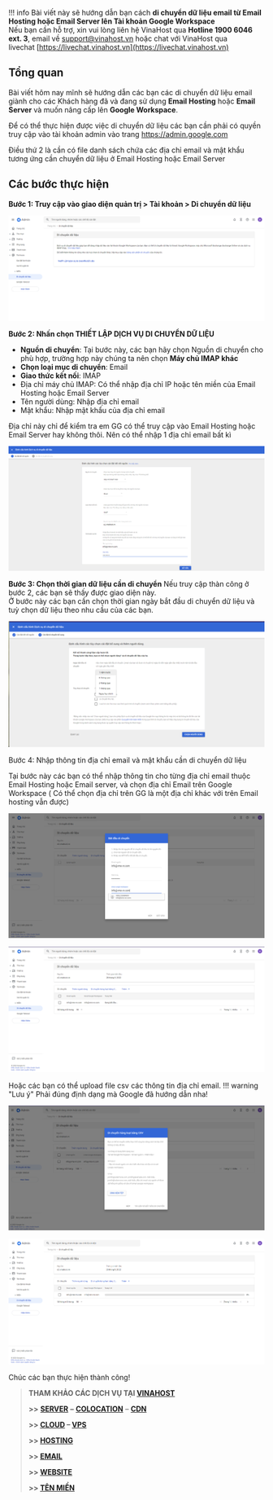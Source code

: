
!!! info 
	Bài viết này sẽ hướng dẫn bạn cách **di chuyển dữ liệu email từ Email Hosting hoặc Email Server lên Tài khoản Google Workspace**  
	Nếu bạn cần hỗ trợ, xin vui lòng liên hệ VinaHost qua **Hotline 1900 6046 ext. 3**, email về [support@vinahost.vn](mailto:support@vinahost.vn) hoặc chat với VinaHost qua livechat [https://livechat.vinahost.vn](https://livechat.vinahost.vn)


## Tổng quan

Bài viết hôm nay mĩnh sẽ hướng dẫn các bạn các di chuyển dữ liệu email giành cho các Khách hàng đã và đang sử dụng **Email Hosting** hoặc **Email Server** và muốn nâng cấp lên **Google Workspace**.

Để có thể thực hiện được việc di chuyển dữ liệu các bạn cần phải có quyền truy cập vào tài khoản admin vào trang https://admin.google.com

Điều thứ 2 là cần có file danh sách chứa các địa chỉ email và mật khẩu tương ứng cần chuyển dữ liệu ở Email Hosting hoặc Email Server



## Các bước thực hiện

**Bước 1: Truy cập vào giao diện quản trị > Tài khoản > Di chuyển dữ liệu**

![](images/10h-27'_2023-09-28.png)

**Bước 2: Nhấn chọn THIẾT LẬP DỊCH VỤ DI CHUYỂN DỮ LIỆU**
- **Nguồn di chuyển**: Tại bước này, các bạn hãy chọn Nguồn di chuyển cho phù hợp, trường hợp này chúng ta nên chọn **Máy chủ IMAP khác**
- **Chọn loại mục di chuyển**: Email
- **Giao thức kết nối**: IMAP
- Địa chỉ máy chủ IMAP: Có thể nhập địa chỉ IP hoặc tên miền của Email Hosting hoặc Email Server
- Tên người dùng: Nhập địa chỉ email 
- Mật khẩu: Nhập mật khẩu của địa chỉ email

Địa chỉ này chỉ để kiểm tra em GG có thể truy cập vào Email Hosting hoặc Email Server hay không thôi. Nên có thể nhập 1 địa chỉ email bất kì

![](images/10h-28'_2023-09-28.png)

**Bước 3: Chọn thời gian dữ liệu cần di chuyển**
Nếu truy cập thàn công ở bước 2, các bạn sẽ thấy được giao diện này.  
Ở bước này các bạn cần chọn thời gian ngày bắt đầu di chuyển dữ liệu và tuỳ chọn dữ liệu theo nhu cầu của các bạn.

![](images/10h-29'_2023-09-28.png)

Bước 4: Nhập thông tin địa chỉ email và mật khẩu cần di chuyển dữ liệu

Tại bước này các bạn có thể nhập thông tin cho từng địa chỉ email thuộc Email Hosting hoặc Email server, và chọn địa chỉ Email trên Google Workspace ( Có thể chọn địa chỉ trên GG là một địa chỉ khác với trên Email hosting vẫn được)

![](images/10h-29'_2023-09-28_1.png)




![](images/10h-30'_2023-09-28.png)

Hoặc các bạn có thể upload file csv các thông tin địa chỉ email. 
!!! warning "Lưu ý" 
	Phải đúng định dạng mà Google đã hướng dẫn nha!

![](images/10h-30'_2023-09-28_1.png)


![](images/10h-32'_2023-09-28.png)


Chúc các bạn thực hiện thành công!

> **THAM KHẢO CÁC DỊCH VỤ TẠI [VINAHOST](https://vinahost.vn/)**
> 
> **\>>** [**SERVER**](https://vinahost.vn/thue-may-chu-rieng/) **–** [**COLOCATION**](https://vinahost.vn/colocation.html) – [**CDN**](https://vinahost.vn/dich-vu-cdn-chuyen-nghiep)
> 
> **\>> [CLOUD](https://vinahost.vn/cloud-server-gia-re/) – [VPS](https://vinahost.vn/vps-ssd-chuyen-nghiep/)**
> 
> **\>> [HOSTING](https://vinahost.vn/wordpress-hosting)**
> 
> **\>> [EMAIL](https://vinahost.vn/email-hosting)**
> 
> **\>> [WEBSITE](http://vinawebsite.vn/)**
> 
> **\>> [TÊN MIỀN](https://vinahost.vn/ten-mien-gia-re/)**

